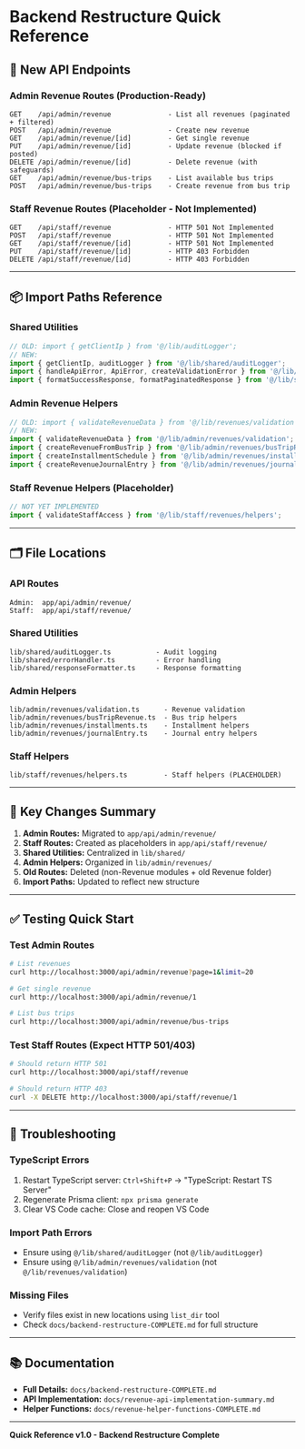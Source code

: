 # Backend Restructure Quick Reference

## 🚀 New API Endpoints

### Admin Revenue Routes (Production-Ready)
```
GET    /api/admin/revenue              - List all revenues (paginated + filtered)
POST   /api/admin/revenue              - Create new revenue
GET    /api/admin/revenue/[id]         - Get single revenue
PUT    /api/admin/revenue/[id]         - Update revenue (blocked if posted)
DELETE /api/admin/revenue/[id]         - Delete revenue (with safeguards)
GET    /api/admin/revenue/bus-trips    - List available bus trips
POST   /api/admin/revenue/bus-trips    - Create revenue from bus trip
```

### Staff Revenue Routes (Placeholder - Not Implemented)
```
GET    /api/staff/revenue              - HTTP 501 Not Implemented
POST   /api/staff/revenue              - HTTP 501 Not Implemented
GET    /api/staff/revenue/[id]         - HTTP 501 Not Implemented
PUT    /api/staff/revenue/[id]         - HTTP 403 Forbidden
DELETE /api/staff/revenue/[id]         - HTTP 403 Forbidden
```

---

## 📦 Import Paths Reference

### Shared Utilities
```typescript
// OLD: import { getClientIp } from '@/lib/auditLogger';
// NEW:
import { getClientIp, auditLogger } from '@/lib/shared/auditLogger';
import { handleApiError, ApiError, createValidationError } from '@/lib/shared/errorHandler';
import { formatSuccessResponse, formatPaginatedResponse } from '@/lib/shared/responseFormatter';
```

### Admin Revenue Helpers
```typescript
// OLD: import { validateRevenueData } from '@/lib/revenues/validation';
// NEW:
import { validateRevenueData } from '@/lib/admin/revenues/validation';
import { createRevenueFromBusTrip } from '@/lib/admin/revenues/busTripRevenue';
import { createInstallmentSchedule } from '@/lib/admin/revenues/installments';
import { createRevenueJournalEntry } from '@/lib/admin/revenues/journalEntry';
```

### Staff Revenue Helpers (Placeholder)
```typescript
// NOT YET IMPLEMENTED
import { validateStaffAccess } from '@/lib/staff/revenues/helpers';
```

---

## 🗂️ File Locations

### API Routes
```
Admin:  app/api/admin/revenue/
Staff:  app/api/staff/revenue/
```

### Shared Utilities
```
lib/shared/auditLogger.ts           - Audit logging
lib/shared/errorHandler.ts          - Error handling
lib/shared/responseFormatter.ts     - Response formatting
```

### Admin Helpers
```
lib/admin/revenues/validation.ts      - Revenue validation
lib/admin/revenues/busTripRevenue.ts  - Bus trip helpers
lib/admin/revenues/installments.ts    - Installment helpers
lib/admin/revenues/journalEntry.ts    - Journal entry helpers
```

### Staff Helpers
```
lib/staff/revenues/helpers.ts         - Staff helpers (PLACEHOLDER)
```

---

## 🔑 Key Changes Summary

1. **Admin Routes:** Migrated to `app/api/admin/revenue/`
2. **Staff Routes:** Created as placeholders in `app/api/staff/revenue/`
3. **Shared Utilities:** Centralized in `lib/shared/`
4. **Admin Helpers:** Organized in `lib/admin/revenues/`
5. **Old Routes:** Deleted (non-Revenue modules + old Revenue folder)
6. **Import Paths:** Updated to reflect new structure

---

## ✅ Testing Quick Start

### Test Admin Routes
```bash
# List revenues
curl http://localhost:3000/api/admin/revenue?page=1&limit=20

# Get single revenue
curl http://localhost:3000/api/admin/revenue/1

# List bus trips
curl http://localhost:3000/api/admin/revenue/bus-trips
```

### Test Staff Routes (Expect HTTP 501/403)
```bash
# Should return HTTP 501
curl http://localhost:3000/api/staff/revenue

# Should return HTTP 403
curl -X DELETE http://localhost:3000/api/staff/revenue/1
```

---

## 🐛 Troubleshooting

### TypeScript Errors
1. Restart TypeScript server: `Ctrl+Shift+P` → "TypeScript: Restart TS Server"
2. Regenerate Prisma client: `npx prisma generate`
3. Clear VS Code cache: Close and reopen VS Code

### Import Path Errors
- Ensure using `@/lib/shared/auditLogger` (not `@/lib/auditLogger`)
- Ensure using `@/lib/admin/revenues/validation` (not `@/lib/revenues/validation`)

### Missing Files
- Verify files exist in new locations using `list_dir` tool
- Check `docs/backend-restructure-COMPLETE.md` for full structure

---

## 📚 Documentation
- **Full Details:** `docs/backend-restructure-COMPLETE.md`
- **API Implementation:** `docs/revenue-api-implementation-summary.md`
- **Helper Functions:** `docs/revenue-helper-functions-COMPLETE.md`

---

**Quick Reference v1.0 - Backend Restructure Complete**
